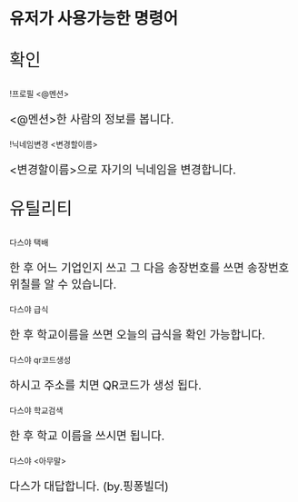 # 유저가 사용가능한 명령어
<p style="font-size: 30px">확인</p>
!프로필 <@멘션>
<p style="font-size: 20px"><@멘션>한 사람의 정보를 봅니다.</p>
!닉네임변경 <변경할이름>
<p style="font-size: 20px"><변경할이름>으로 자기의 닉네임을 변경합니다.</p>
<p style="font-size: 30px">유틸리티</p>
다스야 택배
<p style="font-size: 20px">한 후 어느 기업인지 쓰고 그 다음 송장번호를 쓰면 송장번호 위칠를 알 수 있습니다.</p>
다스야 급식
<p style="font-size: 20px">한 후 학교이름을 쓰면 오늘의 급식을 확인 가능합니다.</p>
다스야 qr코드생성
<p style="font-size: 20px">하시고 주소를 치면 QR코드가 생성 됩다.</p>
다스야 학교검색
<p style="font-size: 20px">한 후 학교 이름을 쓰시면 됩니다.</p>
다스야 <아무말>
<p style="font-size: 20px">다스가 대답합니다. (by.핑퐁빌더)</p>
